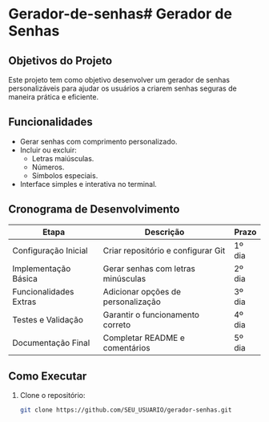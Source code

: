 # Gerador-de-senhas# Gerador de Senhas

## Objetivos do Projeto
Este projeto tem como objetivo desenvolver um gerador de senhas personalizáveis para ajudar os usuários a criarem senhas seguras de maneira prática e eficiente.

## Funcionalidades
- Gerar senhas com comprimento personalizado.
- Incluir ou excluir:
  - Letras maiúsculas.
  - Números.
  - Símbolos especiais.
- Interface simples e interativa no terminal.

## Cronograma de Desenvolvimento
| Etapa                 | Descrição                            | Prazo       |
|-----------------------|--------------------------------------|-------------|
| Configuração Inicial  | Criar repositório e configurar Git  | 1º dia      |
| Implementação Básica  | Gerar senhas com letras minúsculas  | 2º dia      |
| Funcionalidades Extras| Adicionar opções de personalização  | 3º dia      |
| Testes e Validação    | Garantir o funcionamento correto    | 4º dia      |
| Documentação Final    | Completar README e comentários       | 5º dia      |

## Como Executar
1. Clone o repositório:
   ```bash
   git clone https://github.com/SEU_USUARIO/gerador-senhas.git

